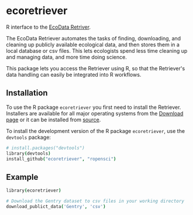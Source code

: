 ecoretriever
============

R interface to the [EcoData Retriver](http://ecodataretriever.org).

The EcoData Retriever automates the tasks of finding, downloading, and cleaning
up publicly available ecological data, and then stores them in a local database
or csv files. This lets ecologists spend less time cleaning up and managing
data, and more time doing science.

This package lets you access the Retriever using R, so that the Retriever's data
handling can easily be integrated into R workflows.

Installation
------------
To use the R package `ecoretriever` you first need to install the Retriever.
Installers are available for all major operating systems from the [Download page](http://ecodataretriever.org/download.html) or it can be installed from [source](https://github.com/weecology/retriever).


To install the development version of the R package `ecoretriever`, use the `devtools` package:

```coffee
# install.packages("devtools")
library(devtools)
install_github("ecoretriever", "ropensci")
```

Example
-------
```coffee
library(ecoretriever)

# Download the Gentry dataset to csv files in your working directory
download_publict_data('Gentry', 'csv')
```
